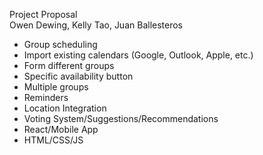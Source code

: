 Project Proposal <br/>
Owen Dewing, Kelly Tao, Juan Ballesteros <br/>

- Group scheduling
- Import existing calendars (Google, Outlook, Apple, etc.)
- Form different groups
- Specific availability button
- Multiple groups
- Reminders
- Location Integration
- Voting System/Suggestions/Recommendations
- React/Mobile App
- HTML/CSS/JS
